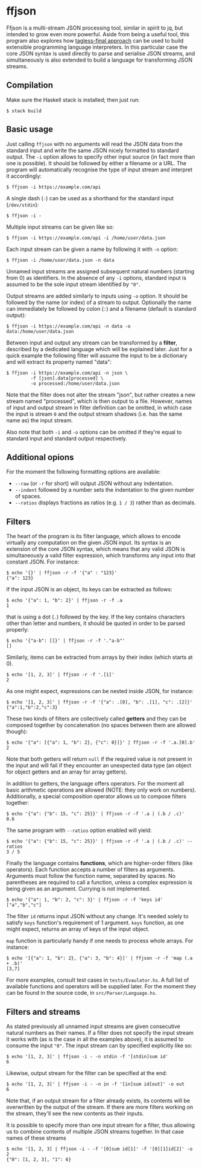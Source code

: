 # ffjson

Ffjson is a multi-stream JSON processing tool, similar in spirit to
jq, but intended to grow even more powerful. Aside from being a useful
tool, this program also explores how [tagless-final approach](https://www.researchgate.net/publication/266718917_Typed_Tagless_Final_Interpreters)
can be used to build extensible programming language interpreters.
In this particular case the core JSON syntax is used directly to parse
and serialise JSON streams, and simultaneously is also extended to
build a language for transforming JSON streams.

## Compilation

Make sure the Haskell stack is installed; then just run:

```
$ stack build
```

## Basic usage

Just calling `ffjson` with no arguments will read the JSON data from
the standard input and write the same JSON nicely formatted to standard
output. The `-i` option allows to specify other input source (in fact
more than one is possible). It should be followed by either a filename
or a URL. The program will automatically recognise the type of input
stream and interpret it accordingly:

```
$ ffjson -i https://example.com/api
```

A single dash (`-`) can be used as a shorthand for the standard input
(`/dev/stdin`):

```
$ ffjson -i -
```

Multiple input streams can be given like so:

```
$ ffjson -i https://example.com/api -i /home/user/data.json
```

Each input stream can be given a name by following it with `-n` option:

```
$ ffjson -i /home/user/data.json -n data
```

Unnamed input streams are assigned subsequent natural numbers (starting from
0) as identifiers. In the absence of any `-i` options, standard input is
assumed to be the sole input stream identified by `"0"`.

Output streams are added similarly to inputs using `-o` option. It should be
followed by the name (or index) of a stream to output. Optionally the name
can immediately be followed by colon (`:`) and a filename (default is standard
output):

```
$ ffjson -i https://example.com/api -n data -o data:/home/user/data.json
```

Between input and output any stream can be transformed by a
**filter**, described by a dedicated language which will be explained
later. Just for a quick example the following filter will assume the
input to be a dictionary and will extract its property named "data":

```
$ ffjson -i https://example.com/api -n json \
         -f [json].data[processed] \
         -o processed:/home/user/data.json
```

Note that the filter does not alter the stream "json", but rather creates
a new stream named "processed", which is then output to a file. However,
names of input and output stream in filter definition can be omitted, in
which case the input is stream `0` and the output stream shadows (i.e. has
the same name as) the input stream.

Also note that both `-i` and `-o` options can be omitted if they're equal to
standard input and standard output respectively.

## Additional opions

For the moment the following formatting options are available:

* `--raw` (or `-r` for short) will output JSON without any indentation.
* `--indent` followed by a number sets the indentation to the given number
             of spaces.
* `--ratios` displays fractions as ratios (e.g. `1 / 3`) rather than as
             decimals.

## Filters

The heart of the program is its filter language, which allows to encode
virtually any computation on the given JSON input. Its syntax is an extension
of the core JSON syntax, which means that any valid JSON is simultaneously
a valid filter expression, which transforms any input into that constant
JSON. For instance:

```
$ echo '{}' | ffjson -r -f '{"a" : "123}'
{"a": 123}
```

If the input JSON is an object, its keys can be extracted as follows:
```
$ echo '{"a": 1, "b": 2}' | ffjson -r -f .a
1
```

that is using a dot (`.`) followed by the key. If the key contains characters
other than letter and numbers, it should be quoted in order to be parsed
properly:

```
$ echo '{"a-b": []}' | ffjson -r -f '."a-b"'
[]
```

Similarly, items can be extracted from arrays by their index (which starts
at 0).

```
$ echo '[1, 2, 3]' | ffjson -r -f '.[1]'
2
```

As one might expect, expressions can be nested inside JSON, for instance:

```
$ echo '[1, 2, 3]' | ffjson -r -f '{"a": .[0], "b": .[1], "c": .[2]}'
{"a":1,"b":2,"c":3}
```

These two kinds of filters are collectively called **getters** and they can
be composed together by concatenation (no spaces between them are allowed
though):

```
$ echo '{"a": [{"a": 1, "b": 2}, {"c": 0}]}' | ffjson -r -f '.a.[0].b'
2
```

Note that both getters will return `null` if the required value is not
present in the input and will fail if they encounter an unexpected data
type (an object for object getters and an array for array getters).

In addition to getters, the language offers operators. For the moment
all basic arithmetic operations are allowed (NOTE: they only work on
numbers). Additionally, a special composition operator allows us to
compose filters together:

```
$ echo '{"a": {"b": 15, "c": 25}}' | ffjson -r -f '.a | (.b / .c)'
0.6
```

The same program with `--ratios` option enabled will yield:

```
$ echo '{"a": {"b": 15, "c": 25}}' | ffjson -r -f '.a | (.b / .c)' --ratios
3 / 5
```

Finally the language contains **functions**, which are higher-order filters
(like operators). Each function accepts a number of filters as arguments.
Arguments must follow the function name, separated by spaces. No parentheses
are required to call a function, unless a complex expression is being given as
an argument. Currying is not implemented.

```
$ echo '{"a": 1, "b": 2, "c": 3}' | ffjson -r -f 'keys id'
["a","b","c"]
```

The filter `id` returns input JSON without any change. It's needed solely to
satisfy `keys` function's requirement of 1 argument. `keys` function, as one
might expect, returns an array of keys of the input object.

`map` function is particularly handy if one needs to process whole arrays.
For instance:

```
$ echo '[{"a": 1, "b": 2}, {"a": 3, "b": 4}]' | ffjson -r -f 'map (.a + .b)'
[3,7]
```

For more examples, consult test cases in `tests/Evaulator.hs`. A full list of
available functions and operators will be supplied later. For the moment they
can be found in the source code, in `src/Parser/Language.hs`.

## Filters and streams

As stated previously all unnamed input streams are given consecutive natural
numbers as their names. If a filter does not specify the input stream it works
with (as is the case in all the examples above), it is assumed to consume the
input `"0"`. The input stream can by specified explicitly like so:

```
$ echo '[1, 2, 3]' | ffjson -i - -n stdin -f '[stdin]sum id'
6
```

Likewise, output stream for the filter can be specified at the end:

```
$ echo '[1, 2, 3]' | ffjson -i - -n in -f '[in]sum id[out]' -o out
6
```

Note that, if an output stream for a filter already exists, its contents
will be overwritten by the output of the stream. If there are more filters
working on the stream, they'll see the new contents as their inputs.

It is possible to specify more than one input stream for a filter, thus
allowing us to combine contents of multiple JSON streams together. In that
case names of these streams 

```
$ echo '[1, 2, 3] | ffjson -i - -f '[0]sum id[1]' -f '[0][1]id[2]' -o 2
{"0": [1, 2, 3], "1": 6}
```

